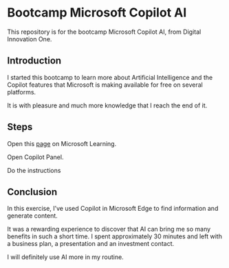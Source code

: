 # Bootcamp Microsoft Copilot AI
This repository is for the bootcamp Microsoft Copilot AI, from Digital Innovation One.

## Introduction

I started this bootcamp to learn more about Artificial Intelligence and the Copilot features that Microsoft is making available for free on several platforms.

It is with pleasure and much more knowledge that I reach the end of it.


## Steps
Open this [page](https://microsoftlearning.github.io/mslearn-ai-fundamentals/Instructions/Labs/12-generative-ai.html) on Microsoft Learning.

Open Copilot Panel.

Do the instructions

## Conclusion

In this exercise, I’ve used Copilot in Microsoft Edge to find information and generate content. 

It was a rewarding experience to discover that AI can bring me so many benefits in such a short time. I spent approximately 30 minutes and left with a business plan, a presentation and an investment contact.

I will definitely use AI more in my routine.